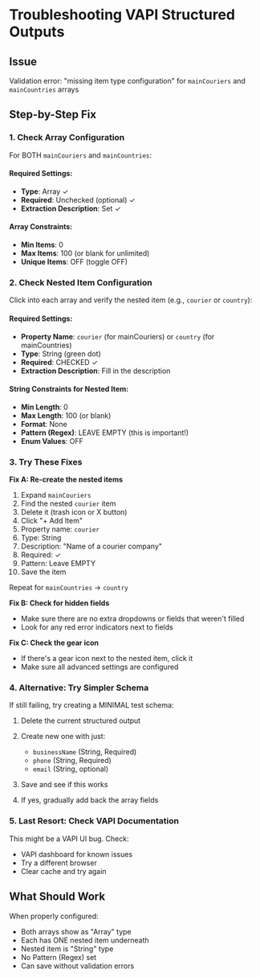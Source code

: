 # Troubleshooting VAPI Structured Outputs

## Issue
Validation error: "missing item type configuration" for `mainCouriers` and `mainCountries` arrays

## Step-by-Step Fix

### 1. Check Array Configuration

For BOTH `mainCouriers` and `mainCountries`:

#### Required Settings:
- **Type**: Array ✓
- **Required**: Unchecked (optional) ✓
- **Extraction Description**: Set ✓

#### Array Constraints:
- **Min Items**: 0
- **Max Items**: 100 (or blank for unlimited)
- **Unique Items**: OFF (toggle OFF)

### 2. Check Nested Item Configuration

Click into each array and verify the nested item (e.g., `courier` or `country`):

#### Required Settings:
- **Property Name**: `courier` (for mainCouriers) or `country` (for mainCountries)
- **Type**: String (green dot)
- **Required**: CHECKED ✓
- **Extraction Description**: Fill in the description

#### String Constraints for Nested Item:
- **Min Length**: 0
- **Max Length**: 100 (or blank)
- **Format**: None
- **Pattern (Regex)**: LEAVE EMPTY (this is important!)
- **Enum Values**: OFF

### 3. Try These Fixes

**Fix A: Re-create the nested items**
1. Expand `mainCouriers`
2. Find the nested `courier` item
3. Delete it (trash icon or X button)
4. Click "+ Add Item"
5. Property name: `courier`
6. Type: String
7. Description: "Name of a courier company"
8. Required: ✓
9. Pattern: Leave EMPTY
10. Save the item

Repeat for `mainCountries` → `country`

**Fix B: Check for hidden fields**
- Make sure there are no extra dropdowns or fields that weren't filled
- Look for any red error indicators next to fields

**Fix C: Check the gear icon**
- If there's a gear icon next to the nested item, click it
- Make sure all advanced settings are configured

### 4. Alternative: Try Simpler Schema

If still failing, try creating a MINIMAL test schema:

1. Delete the current structured output
2. Create new one with just:
   - `businessName` (String, Required)
   - `phone` (String, Required)
   - `email` (String, optional)

3. Save and see if this works
4. If yes, gradually add back the array fields

### 5. Last Resort: Check VAPI Documentation

This might be a VAPI UI bug. Check:
- VAPI dashboard for known issues
- Try a different browser
- Clear cache and try again

## What Should Work

When properly configured:
- Both arrays show as "Array" type
- Each has ONE nested item underneath
- Nested item is "String" type
- No Pattern (Regex) set
- Can save without validation errors





